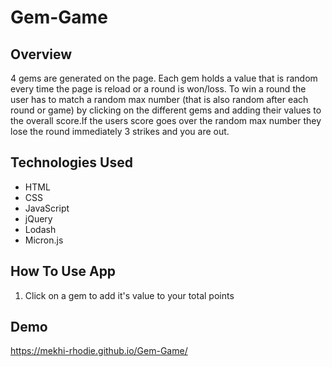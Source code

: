 # Gem-Game

## Overview
4 gems are generated on the page. Each gem holds a value that is random every time the page is reload or a round is won/loss. To win a round the user has to match a random max number (that is also random after each round or game) by clicking on the different gems and adding their values to the overall score.If the users score goes over the random max number they lose the round immediately 3 strikes and you are out.

## Technologies Used
- HTML
- CSS
- JavaScript
- jQuery
- Lodash
- Micron.js

## How To Use App
1. Click on a gem to add it's value to your total points

## Demo
https://mekhi-rhodie.github.io/Gem-Game/
